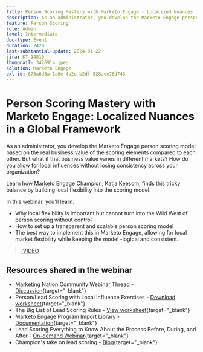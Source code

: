 ```yaml
---
title: Person Scoring Mastery with Marketo Engage - Localized Nuances in a Global Framework
description: As an administrator, you develop the Marketo Engage person scoring model based on the real business value of the scoring elements compared to each other. But what if that business value varies in different markets? How do you allow for local influences without losing consistency across your organization? Learn how finds balance by building local flexibility into the scoring model.
feature: Person Scoring
role: Admin
level: Intermediate
doc-type: Event
duration: 2428
last-substantial-update: 2024-01-22
jira: KT-14816
thumbnail: 3426914.jpeg
solution: Marketo Engage
exl-id: 673a6d3a-1a8e-4a2e-b2df-528ace76d743
---
```

# Person Scoring Mastery with Marketo Engage: Localized Nuances in a Global Framework

As an administrator, you develop the Marketo Engage person scoring model based on the real business value of the scoring elements compared to each other. But what if that business value varies in different markets? How do you allow for local influences without losing consistency across your organization?

Learn how Marketo Engage Champion, Katja Keesom, finds this tricky balance by building local flexibility into the scoring model.

In this webinar, you'll learn:

* Why local flexibility is important but cannot turn into the Wild West of person scoring without control
* How to set up a transparent and scalable person scoring model
* The best way to implement this in Marketo Engage, allowing for local market flexibility while keeping the model -logical and consistent.

>[!VIDEO](https://video.tv.adobe.com/v/3426914/?learn=on)

## Resources shared in the webinar

* Marketing Nation Community Webinar Thread - [Discussion](https://nation.marketo.com/t5/product-discussions/learn-from-your-peers-webinar-person-scoring-mastery-with/m-p/343084#M194864){target="_blank"}
* Person/Lead Scoring with Local Influence Exercises - [Download worksheet](../../assets/marketo/build-scoring-model-and-local-flexibility-scoring-worksheet.docx){target="_blank"}
* The Big List of Lead Scoring Rules - [View worksheet](https://go.marketo.com/rs/561-HYG-937/images/Marketo-Lead-Scoring.pdf){target="_blank"}
* Marketo Engage Program Import Library - [Documentation](https://experienceleague.adobe.com/docs/marketo/using/product-docs/core-marketo-concepts/programs/program-library/program-import-library-overview.html){target="_blank"}
* Lead Scoring Everything to Know About the Process Before, During, and After - [On-demand Webinar](https://business.adobe.com/summit/2020/all-about-the-before-during-and-after-of-lead-scoring.html){target="_blank"}
* Champion's take on lead scoring - [Blog](https://nation.marketo.com/t5/product-blogs/marketo-success-series-lead-scoring/ba-p/309849){target="_blank"}
